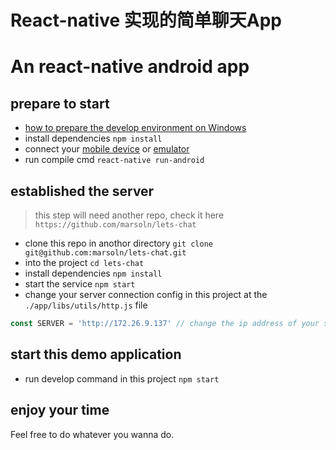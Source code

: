 # React-native 实现的简单聊天App

# An react-native android app

## prepare to start

- [how to prepare the develop environment on Windows](http://reactnative.cn/docs/0.44/getting-started.html)
- install dependencies `npm install`
- connect your [mobile device](http://reactnative.cn/docs/0.44/running-on-device-android.html#content) or [emulator](http://reactnative.cn/docs/0.44/getting-started.html#genymotion)
- run compile cmd `react-native run-android`

## established the server

> this step will need another repo, check it here `https://github.com/marsoln/lets-chat`

- clone this repo in anothor directory `git clone git@github.com:marsoln/lets-chat.git`
- into the project `cd lets-chat`
- install dependencies `npm install`
- start the service `npm start`
- change your server connection config in this project at the `./app/libs/utils/http.js` file
```javascript
const SERVER = 'http://172.26.9.137' // change the ip address of your server
```

## start this demo application

- run develop command in this project `npm start`

## enjoy your time

Feel free to do whatever you wanna do.
